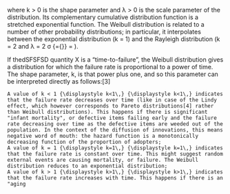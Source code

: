 <p>where k &gt; 0 is the shape parameter and λ &gt; 0 is the scale
parameter of the distribution. Its complementary cumulative distribution
function is a stretched exponential function. The Weibull distribution
is related to a number of other probability distributions; in
particular, it interpolates between the exponential distribution (k = 1)
and the Rayleigh distribution (k = 2 and λ = 2 σ {={}} = ).</p>
<p>If thedSFSFSD quantity X is a “time-to-failure”, the Weibull
distribution gives a distribution for which the failure rate is
proportional to a power of time. The shape parameter, k, is that power
plus one, and so this parameter can be interpreted directly as
follows:[3]</p>
<pre><code>A value of k &lt; 1 {\displaystyle k&lt;1\,} {\displaystyle k&lt;1\,} indicates that the failure rate decreases over time (like in case of the Lindy effect, which however corresponds to Pareto distributions[4] rather than Weibull distributions). This happens if there is significant &quot;infant mortality&quot;, or defective items failing early and the failure rate decreasing over time as the defective items are weeded out of the population. In the context of the diffusion of innovations, this means negative word of mouth: the hazard function is a monotonically decreasing function of the proportion of adopters;
A value of k = 1 {\displaystyle k=1\,} {\displaystyle k=1\,} indicates that the failure rate is constant over time. This might suggest random external events are causing mortality, or failure. The Weibull distribution reduces to an exponential distribution;
A value of k &gt; 1 {\displaystyle k&gt;1\,} {\displaystyle k&gt;1\,} indicates that the failure rate increases with time. This happens if there is an &quot;aging</code></pre>
